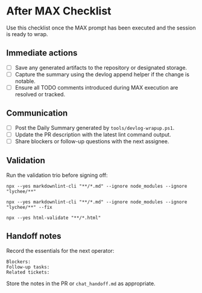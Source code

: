 # After MAX Checklist

Use this checklist once the MAX prompt has been executed and the session is ready to wrap.

## Immediate actions

- [ ] Save any generated artifacts to the repository or designated storage.
- [ ] Capture the summary using the devlog append helper if the change is notable.
- [ ] Ensure all TODO comments introduced during MAX execution are resolved or tracked.

## Communication

- [ ] Post the Daily Summary generated by `tools/devlog-wrapup.ps1`.
- [ ] Update the PR description with the latest lint command output.
- [ ] Share blockers or follow-up questions with the next assignee.

## Validation

Run the validation trio before signing off:

    npx --yes markdownlint-cli "**/*.md" --ignore node_modules --ignore "lychee/**"
    
    npx --yes markdownlint-cli "**/*.md" --ignore node_modules --ignore "lychee/**" --fix
    
    npx --yes html-validate "**/*.html"

## Handoff notes

Record the essentials for the next operator:

    Blockers:
    Follow-up tasks:
    Related tickets:

Store the notes in the PR or `chat_handoff.md` as appropriate.
